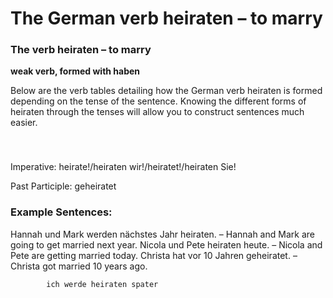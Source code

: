 # The German verb heiraten – to marry



### The verb heiraten – to marry

**weak verb, formed with haben**

Below are the verb tables detailing how the German verb heiraten is formed depending on the tense of the sentence. Knowing the different forms of heiraten through the tenses will allow you to construct sentences much easier.

### 


 

Imperative: heirate!/heiraten wir!/heiratet!/heiraten Sie!

Past Participle: geheiratet

### Example Sentences:

Hannah und Mark werden nächstes Jahr heiraten. – Hannah and Mark are going to get married next year.
Nicola und Pete heiraten heute. – Nicola and Pete are getting married today.
Christa hat vor 10 Jahren geheiratet. – Christa got married 10 years ago.

                    


        
        
            ich werde heiraten spater

        

    
